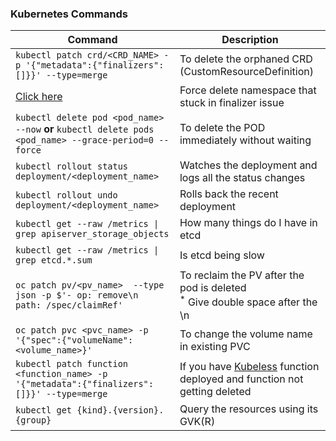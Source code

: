 ### Kubernetes Commands

| Command | Description |
| --------| ----------- |
| `kubectl patch crd/<CRD_NAME> -p '{"metadata":{"finalizers":[]}}' --type=merge` | To delete the orphaned CRD (CustomResourceDefinition) |
| [Click here](https://github.com/gkarthiks/quick-commands-cheat-sheet/blob/master/force-delete-kubernetes-namespace.md) | Force delete namespace that stuck in finalizer issue | 
| `kubectl delete pod <pod_name> --now` **or** `kubectl delete pods <pod_name> --grace-period=0 --force` | To delete the POD immediately without waiting |
| `kubectl rollout status deployment/<deployment_name>`|Watches the deployment and logs all the status changes|
|`kubectl rollout undo deployment/<deployment_name>`|Rolls back the recent deployment|
| `kubectl get --raw /metrics \| grep apiserver_storage_objects` | How many things do I have in etcd
| `kubectl get --raw /metrics \| grep etcd.*.sum` | Is etcd being slow
| `oc patch pv/<pv_name>  --type json -p $'- op: remove\n  path: /spec/claimRef'` | To reclaim the PV after the pod is deleted <br/> <sup>*</sup> Give double space after the \n |
| `oc patch pvc <pvc_name> -p '{"spec":{"volumeName": <volume_name>}'` | To change the volume name in existing PVC |
| `kubectl patch function <function_name> -p '{"metadata":{"finalizers":[]}}' --type=merge` | If you have [Kubeless](https://kubeless.io) function deployed and function not getting deleted |
| `kubectl get {kind}.{version}.{group}` | Query the resources using its GVK(R)
